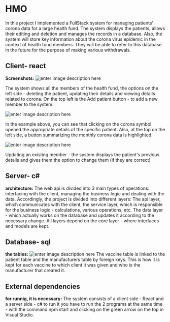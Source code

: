 # HMO

In this project I implemented a FullStack system for managing patients' corona data for a large health fund. The system displays the patients, allows their editing and deletion and manages the records in a database. Also, the system will store key information about the corona virus epidemic in the context of health fund members. They will be able to refer to this database in the future for the purpose of making various withdrawals.
## Client- react
**Screenshots:**
![enter image description here](https://photos.app.goo.gl/kAzoCfJ2FPXbTNUGA)

The system shows all the members of the health fund, 
the options on the left side - deleting the patient, updating their details and viewing details related to corona. 
On the top left is the Add patient button - to add a new member to the system.

![enter image description here](https://photos.app.goo.gl/6frnMzm9r6KuoLXM6)

In the example above, you can see that clicking on the corona symbol opened the appropriate details of the specific patient. Also, at the top on the left side, a button summarizing the monthly corona data is highlighted.

![enter image description here](https://photos.app.goo.gl/obbgEGibX4uMNLHx6)

Updating an existing member - the system displays the patient's previous details and gives them the option to change them (if they are correct)
## Server- c#
**architecture:**
The web api is divided into 3 main types of operations: 
interfacing with the client, managing the business logic and dealing with the data.
Accordingly, the project is divided into different layers:
The api layer, which communicates with the client, 
the service layer, which is responsible for the business logic - calculations, various operations, etc. 
The data layer - which actually works on the database and updates it according to the necessary change.
All layers depend on the core layer - where interfaces and models are kept.
## Database- sql
**the tables:**
![enter image description here](https://photos.app.goo.gl/U9eCuYnkaYBnD4LL9)
The vaccine table is linked to the patient table and the manufacturers table by foreign keys. This is how it is kept for each vaccine to which client it was given and who is the manufacturer that created it. 


## External dependencies
**for runnig, it is necessary:**
The system consists of a client side - React and a server side - c# to run it you have to run the 2 programs at the same time - with the command npm start and clicking on the green arrow on the top in Visual Studio.
